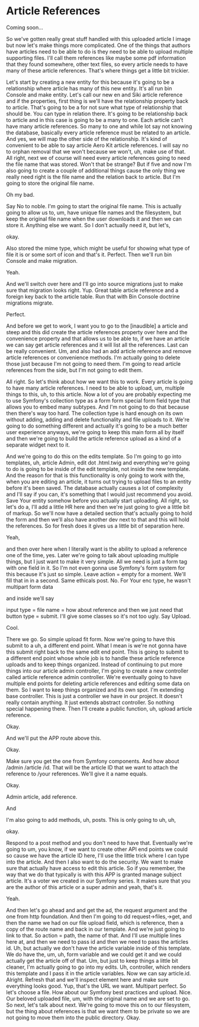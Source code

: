 # Article References

Coming soon...

So we've gotten really great stuff handled with this uploaded article I image but now
let's make things more complicated. One of the things that authors have articles need
to be able to do is they need to be able to upload multiple supporting files. I'll
call them references like maybe some pdf information that they found somewhere, other
text files, so every article needs to have many of these article references. That's
where things get a little bit trickier.

Let's start by creating a new entity for this because it's going to be a relationship
where article has many of this new entity. It's all run bin Console and make entity.
Let's call our new en and Siki article reference and if the properties, first thing
is we'll have the relationship property back to article. That's going to be a for not
sure what type of relationship that should be. You can type in relation there. It's
going to be relationship back to article and in this case is going to be a many to
one. Each article can't have many article references. So many to one and while lot
say not knowing the database, basically every article reference must be related to an
article. And yes, we will map the other side of the relationship. It's kind of
convenient to be able to say article Aero Kit article references. I will say no to
orphan removal that we won't because we won't, uh, make use of that. All right, next
we of course will need every article references going to need the file name that was
stored. Won't that be strange? But if five and now I'm also going to create a couple
of additional things cause the only thing we really need right is the file name and
the relation back to article. But I'm going to store the original file name.

Oh my bad.

Say No to noble. I'm going to start the original file name. This is actually going to
allow us to, um, have unique file names and the filesystem, but keep the original
file name when the user downloads it and then we can store it. Anything else we want.
So I don't actually need it, but let's,

okay.

Also stored the mime type, which might be useful for showing what type of file it is
or some sort of icon and that's it. Perfect. Then we'll run bin Console and make
migration.

Yeah.

And we'll switch over here and I'll go into source migrations just to make sure that
migration looks right. Yup. Great table article reference and a foreign key back to
the article table. Run that with Bin Console doctrine migrations migrate.

Perfect.

And before we get to work, I want you to go to the [inaudible] a article and steep
and this did create the article references property over here and the convenience
property and that allows us to be able to, if we have an article we can say get
article references and it will list all the references. Last can be really
convenient. Um, and also had an add article reference and remove article references
or convenience methods. I'm actually going to delete those just because I'm not going
to need them. I'm going to read article references from the side, but I'm not going
to edit them.

All right. So let's think about how we want this to work. Every article is going to
have many article references. I need to be able to upload, um, multiple things to
this, uh, to this article. Now a lot of you are probably expecting me to use
Symfony's collection type as a form form special form field type that allows you to
embed many subtypes. And I'm not going to do that because then there's way too hard.
The collection type is hard enough on its own without adding, adding and delete
functionality and file uploads to it. We're going to do something different and
actually it's going to be a much better user experience anyways, we're going to keep
this main form all by itself and then we're going to build the article reference
upload as a kind of a separate widget next to it.

And we're going to do this on the edits template. So I'm going to go into templates,
uh, article Admin, edit dot .html.twig and everything we're going to do is going to
be inside of the edit template, not inside the new template. And the reason for that
is this functionality is only going to work with the, when you are editing an
article, it turns out trying to upload files to an entity before it's been saved. The
database actually causes a lot of complexity and I'll say if you can, it's something
that I would just recommend you avoid. Save Your entity somehow before you actually
start uploading. All right, so let's do a, I'll add a little HR here and then we're
just going to give a little bit of markup. So we'll now have a detailed section
that's actually going to hold the form and then we'll also have another dev next to
that and this will hold the references. So for fresh does it gives us a little bit of
separation here.

Yeah,

and then over here when I literally want is the ability to upload a reference one of
the time, yes. Later we're going to talk about uploading multiple things, but I just
want to make it very simple. All we need is just a form tag with one field in it. So
I'm not even gonna use Symfony's form system for this because it's just so simple.
Leave action = empty for a moment. We'll fill that in in a second. Same ethicals
post. No. For Your enc type, he wasn't multipart form data

and inside we'll say

input type = file name = how about reference and then we just need that button type =
submit. I'll give some classes so it's not too ugly. Say Upload.

Cool.

There we go. So simple upload fit form. Now we're going to have this submit to a uh,
a different end point. What I mean is we're not gonna have this submit right back to
the same edit end point. This is going to submit to a different end point whose whole
job is to handle these article reference uploads and to keep things organized.
Instead of continuing to put more things into our article admin controller, I'm going
to create a new controller called article reference admin controller. We're
eventually going to have multiple end points for deleting article references and
editing some data on them. So I want to keep things organized and its own spot. I'm
extending base controller. This is just a controller we have in our project. It
doesn't really contain anything. It just extends abstract controller. So nothing
special happening there. Then I'll create a public function, uh, upload article
reference.

Okay.

And we'll put the APP route above this.

Okay.

Make sure you get the one from Symfony components. And how about /admin /article /id.
That will be the article ID that we want to attach the reference to /your references.
We'll give it a name equals.

Okay.

Admin article, add reference.

And

I'm also going to add methods, uh, posts. This is only going to uh, uh,

okay.

Respond to a post method and you don't need to have that. Eventually we're going to
um, you know, if we want to create other API end points we could so cause we have the
article ID here, I'll use the little trick where I can type into the article. And
then I also want to do the security. We want to make sure that actually have access
to edit this article. So if you remember, the way that we do that typically is with
this APP is granted manage subject article. It's a voter we created in our Symfony
series. It makes sure that you are the author of this article or a super admin and
yeah, that's it.

Yeah.

And then let's go ahead and and get the ad, the request argument and the one from
http foundation. And then I'm going to dd request->files,->get, and then the name we
had on our file upload field, which is reference, then a copy of the route name and
back in our template. And we're just going to link to that. So action = path, the
name of that. And I'll use multiple lines here at, and then we need to pass id and
then we need to pass the articles id. Uh, but actually we don't have the article
variable inside of this template. We do have the, um, uh, form variable and we could
get it and we could actually get the article off of that. Um, but just to keep things
a little bit cleaner, I'm actually going to go into my edits. Uh, controller, which
renders this template and I pass it in the article variables. Now we can say
article.id. Alright. Refresh that and we'll inspect element here and make sure
everything looks good. Yup, that's the URL we want. Multipart perfect. So let's
choose a file. How about our Symfony best practices and upload. Nice. Our beloved
uploaded file, um, with the original name and we are set to go. So next, let's talk
about next. We're going to move this on to our filesystem, but the thing about
references is that we want them to be private so we are not going to move them into
the public directory. Okay.